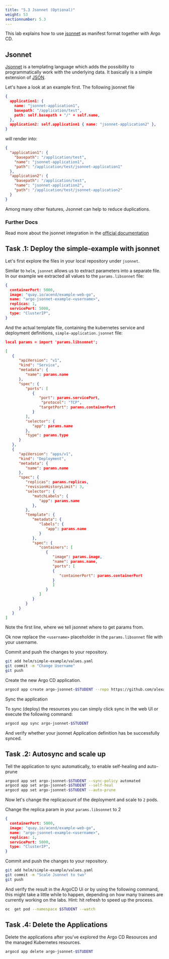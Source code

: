 ```yaml
---
title: "5.3 Jsonnet (Optional)"
weight: 53
sectionnumber: 5.3
---
```


This lab explains how to use [jsonnet](https://jsonnet.org/)  as manifest format together with Argo CD.


## Jsonnet

[Jsonnet](https://jsonnet.org/) is a templating language which adds the possibility to programmatically work with the underlying data. It basically is a simple extension of [JSON](https://json.org).

Let's have a look at an example first. The following jsonnet file

```json
{
  application1: {
    name: "jsonnet-application1",
    basepath: "/application/test",
    path: self.basepath + "/" + self.name,
  },
  application2: self.application1 { name: "jsonnet-application2" },
}
```

will render into:

```json
{
  "application1": {
    "basepath": "/application/test",
    "name": "jsonnet-application1",
    "path": "/application/test/jsonnet-application1"
  },
  "application2": {
    "basepath": "/application/test",
    "name": "jsonnet-application2",
    "path": "/application/test/jsonnet-application2"
  }
}
```

Among many other features, Jsonnet can help to reduce duplications.


### Further Docs

Read more about the jsonnet integration in the [official documentation](https://argoproj.github.io/argo-cd/user-guide/jsonnet/)


## Task   .1: Deploy the simple-example with jsonnet

Let's first explore the files in your local repository under `jsonnet`.

Similar to `helm`, `jsonnet` allows us to extract parameters into a separate file. In our example we extracted all values to the `params.libsonnet` file:

```json
{
  containerPort: 5000,
  image: "quay.io/acend/example-web-go",
  name: "argo-jsonnet-example-<username>",
  replicas: 1,
  servicePort: 5000,
  type: "ClusterIP",
}
```

And the actual template file, containing the kubernetes service and deployment definitions, `simple-application.jsonnet` file:

```json
local params = import 'params.libsonnet';

[
   {
      "apiVersion": "v1",
      "kind": "Service",
      "metadata": {
         "name": params.name
      },
      "spec": {
         "ports": [
            {
               "port": params.servicePort,
                "protocol": "TCP",
               "targetPort": params.containerPort
            }
         ],
         "selector": {
            "app": params.name
         },
         "type": params.type
      }
   },
   {
      "apiVersion": "apps/v1",
      "kind": "Deployment",
      "metadata": {
         "name": params.name
      },
      "spec": {
         "replicas": params.replicas,
         "revisionHistoryLimit": 3,
         "selector": {
            "matchLabels": {
               "app": params.name
            },
         },
         "template": {
            "metadata": {
               "labels": {
                  "app": params.name
               }
            },
            "spec": {
               "containers": [
                  {
                     "image": params.image,
                     "name": params.name,
                     "ports": [
                     {
                        "containerPort": params.containerPort
                     }
                     ]
                  }
               ]
            }
         }
      }
   }
]
```

Note the first line, where we tell jsonnet where to get params from.

Ok now replace the `<username>` placeholder in the `params.libsonnet` file with your username.

Commit and push the changes to your repository.

```bash
git add helm/simple-example/values.yaml
git commit -m "Change Username"
git push
```


Create the new Argo CD application.

```bash
argocd app create argo-jsonnet-$STUDENT --repo https://github.com/alexandrust88/argocd-training-examples  --path 'jsonnet' --dest-server https://kubernetes.default.svc --dest-namespace $STUDENT
```

Sync the application


To sync (deploy) the resources you can simply click sync in the web UI or execute the following command:

```bash
argocd app sync argo-jsonnet-$STUDENT
```

And verify whether your jsonnet Application definition has be successfully synced.


## Task   .2: Autosync and scale up

Tell the application to sync automatically, to enable self-healing and auto-prune

```bash
argocd app set argo-jsonnet-$STUDENT --sync-policy automated
argocd app set argo-jsonnet-$STUDENT --self-heal
argocd app set argo-jsonnet-$STUDENT --auto-prune
```

Now let's change the replicacount of the deployment and scale to `2` pods.

Change the replica param in your `params.libsonnet` to 2

```json
{
  containerPort: 5000,
  image: "quay.io/acend/example-web-go",
  name: "argo-jsonnet-example-<username>",
  replicas: 1,
  servicePort: 5000,
  type: "ClusterIP",
}
```

Commit and push the changes to your repository.



```bash
git add helm/simple-example/values.yaml
git commit -m "Scale Jsonnet to two"
git push
```

And verify the result in the ArgoCD Ui or by using the following command, this might take a little while to happen, depending on how many trainees are currently working on the labs. Hint: hit refresh to speed up the process.

```bash
oc  get pod --namespace $STUDENT --watch
```


## Task   .4: Delete the Applications

Delete the applications after you've explored the Argo CD Resources and the managed Kubernetes resources.

```bash
argocd app delete argo-jsonnet-$STUDENT
```
